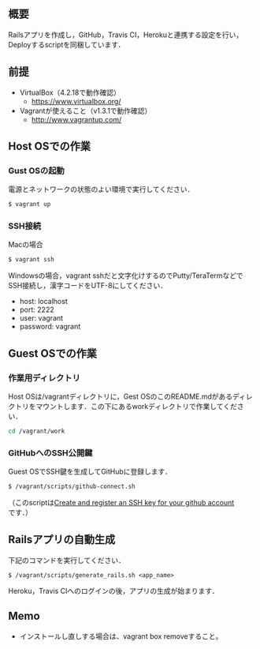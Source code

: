 ## 概要
Railsアプリを作成し，GitHub，Travis CI，Herokuと連携する設定を行い，Deployするscriptを同梱しています．

## 前提

- VirtualBox（4.2.18で動作確認）
  - https://www.virtualbox.org/
- Vagrantが使えること（v1.3.1で動作確認）
  - http://www.vagrantup.com/

## Host OSでの作業

### Gust OSの起動

電源とネットワークの状態のよい環境で実行してください．

```bash
$ vagrant up
```

### SSH接続
Macの場合

```bash
$ vagrant ssh
```

Windowsの場合，vagrant sshだと文字化けするのでPutty/TeraTermなどで
SSH接続し，漢字コードをUTF-8にしてください．

- host: localhost
- port: 2222
- user: vagrant
- password: vagrant

## Guest OSでの作業

### 作業用ディレクトリ

Host OSは/vagrantディレクトリに，Gest OSのこのREADME.mdがあるディレクトリをマウントします．この下にあるworkディレクトリで作業してください．

```bash
cd /vagrant/work
```

### GitHubへのSSH公開鍵

Guest OSでSSH鍵を生成してGitHubに登録します．

```bash
$ /vagrant/scripts/github-connect.sh
```

（このscriptは[Create and register an SSH key for your github account](https://gist.github.com/acoulton/1969779)です．）

## Railsアプリの自動生成

下記のコマンドを実行してください．

```
$ /vagrant/scripts/generate_rails.sh <app_name>
```

Heroku，Travis CIへのログインの後，アプリの生成が始まります．

## Memo

- インストールし直しする場合は、vagrant box removeすること。
